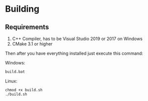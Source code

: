 # Building

## Requirements

1) C++ Compiler, has to be Visual Studio 2019 or 2017 on Windows
2) CMake 3.1 or higher

Then after you have everything installed just execute this command:

Windows:
```bat
build.bat
```

Linux:
```shell
chmod +x build.sh
./build.sh
```
